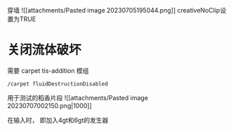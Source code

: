 
穿墙
![[attachments/Pasted image 20230705195044.png]]
creativeNoClip设置为TRUE


# 关闭流体破坏
需要 carpet tis-addition 模组

`/carpet fluidDestructionDisabled` 


用于测试的稻香片段
![[attachments/Pasted image 20230707002150.png|1000]]

在输入时， 即加入4gt和6gt的发生器
